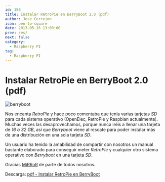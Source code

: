 ```yaml
---
id: 158
title: Instalar RetroPie en BerryBoot 2.0 (pdf)
author: Jose Cerrejon
icon: pen-to-square
date: 2013-05-16 13:00:00
prev: /es/
next: false
category:
  - Raspberry PI
tag:
  - Raspberry PI
---
```


# Instalar RetroPie en BerryBoot 2.0 (pdf)

![berryboot](/images/berryboot.jpg)

Nos encanta *RetroPie* y hace poco comentaba que tenía varias tarjetas *SD* para cada sistema operativo (OpenElec, RetroPie y Raspbian actualmente). Muchas veces las desaprovechamos, porque nunca iréis a llenar una tarjeta de *16 ó 32 GB*, así que *Berryboot* viene al rescate para poder instalar más de una distribución en una sola tarjeta *SD*.

Un usuario ha tenido la amabilidad de compartir con nosotros un manual bastante elaborado para conseguir meter *RetroPie* y cualquier otro sistema operativo con *Berryboot* en una tarjeta *SD*.

Gracias [MiRRoR](mailto:mirror.k2@gmail.com) de parte de todos nosotros.

Descarga: [pdf - Instalar RetroPie en BerryBoot](/res/Instalar_RetroPie_en_BerryBoot.pdf) 